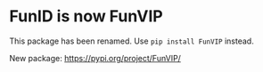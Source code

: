 # FunID is now FunVIP

This package has been renamed. Use `pip install FunVIP` instead.

New package: https://pypi.org/project/FunVIP/
